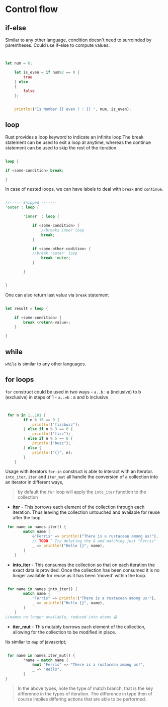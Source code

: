 # Control flow

## if-else

Similar to any other language, condition doesn't need to surroinded by parentheses. Could use if-else to compute values.

```rust 


let num = 6;

    let is_even = if num%2 == 0 {
        true
    } else
    {
        false
    };


    println!("Is Number {} even ? : {} ", num, is_even);

```

## loop

Rust provides a loop keyword to indicate an infinite loop.The break statement can be used to exit a loop at anytime, whereas the continue statement can be used to skip the rest of the iteration.

```rust 

loop {

if <some-condition> break;

}

```

In case of nested loops, we can have labels to deal with `break` and `continue`.

```rust

//----- Snipped -------
'outer : loop {

        'inner' : loop {

            if <some-condition> {
                //breaks inner loop
                break;
            }

            if <some-other-codition> {
            //break 'outer' loop
                break 'outer;
            }

        }


}

```

One can also return last value via `break` statement

```rust

let result = loop {

    if <some-condition> {
        break <return-value>;
    }

}

```

## while 

`while` is similar to any other languages.

## for loops

`for` construct could be used in two ways
    - `a..b` : a (inclusive) to b (exclusive) in steps of 1
    - `a..=b` : a and b inclusive 

```rust


 for n in 1..101 {
        if n % 15 == 0 {
            println!("fizzbuzz");
        } else if n % 3 == 0 {
            println!("fizz");
        } else if n % 5 == 0 {
            println!("buzz");
        } else {
            println!("{}", n);
        }
    }

```

Usage with iterators
`for-in` construct is able to interact with an Iterator.
`into_iter`, `iter` and `iter_mut` all handle the conversion of a collection into an iterator in different ways,

> by default the `for` loop will apply the `into_iter` function to the collection


- **iter** - This borrows each element of the collection through each iteration. Thus leaving the collection untouched and available for reuse after the loop.

```rust
 for name in names.iter() {
        match name {
            &"Ferris" => println!("There is a rustacean among us!"),
            // TODO ^ Try deleting the & and matching just "Ferris"
            _ => println!("Hello {}", name),
        }
    }
```

- **into_iter** - This consumes the collection so that on each iteration the exact data is provided. Once the collection has been consumed it is no longer available for reuse as it has been 'moved' within the loop.

```rust

 for name in names.into_iter() {
        match name {
            "Ferris" => println!("There is a rustacean among us!"),
            _ => println!("Hello {}", name),
        }
    }
//names no longer available, reduced into atoms 😀

```


- **iter_mut** - This mutably borrows each element of the collection, allowing for the collection to be modified in place. 

Its simliar to `map` of javascript;


```rust

 for name in names.iter_mut() {
        *name = match name {
            &mut "Ferris" => "There is a rustacean among us!",
            _ => "Hello",
        }
}


```



> In the above types, note the type of match branch, that is the key difference in the types of iteration. The difference in type then of course implies differing actions that are able to be performed.